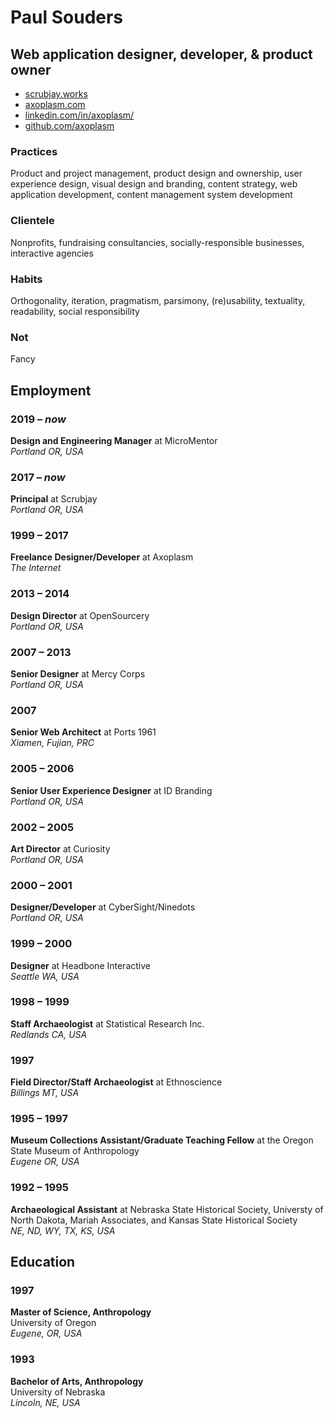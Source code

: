 Paul Souders 
============
Web application designer, developer, & product owner
----------------------------------------------------

* [scrubjay.works](https://scrubjay.works)
* [axoplasm.com](https://axoplasm.com)
* [linkedin.com/in/axoplasm/](https://www.linkedin.com/in/axoplasm/)
* [github.com/axoplasm](http://github.com/axoplasm/)


### Practices

Product and project management,
product design and ownership,
user experience design,
visual design and branding,
content strategy,
web application development,
content management system development


### Clientele

Nonprofits,
fundraising consultancies,
socially-responsible businesses,
interactive agencies


### Habits

Orthogonality,
iteration,
pragmatism,
parsimony,
(re)usability,
textuality,
readability,
social responsibility


### Not
Fancy


Employment
----------

### 2019 – *now*
__Design and Engineering Manager__ at MicroMentor     
*Portland OR, USA*

### 2017 – *now* 
__Principal__ at Scrubjay   
*Portland OR, USA*

### 1999 – 2017
__Freelance Designer/Developer__ at Axoplasm   
*The Internet*

### 2013 – 2014
__Design Director__ at OpenSourcery  
*Portland OR, USA*

### 2007 – 2013 
__Senior Designer__ at Mercy Corps  
*Portland OR, USA*

### 2007
__Senior Web Architect__ at Ports 1961  
*Xiamen, Fujian, PRC*

### 2005 – 2006
__Senior User Experience Designer__ at ID Branding  
*Portland OR, USA*

### 2002 – 2005
__Art Director__ at Curiosity  
*Portland OR, USA*

### 2000 – 2001
__Designer/Developer__ at CyberSight/Ninedots  
*Portland OR, USA*

### 1999 – 2000
__Designer__ at Headbone Interactive  
*Seattle WA, USA*

### 1998 – 1999
__Staff Archaeologist__ at Statistical Research Inc.  
*Redlands CA, USA*

### 1997
__Field Director/Staff Archaeologist__ at Ethnoscience  
*Billings MT, USA*

### 1995 – 1997
__Museum Collections Assistant/Graduate Teaching Fellow__ at the Oregon State Museum of Anthropology  
*Eugene OR, USA*

### 1992 – 1995
__Archaeological Assistant__ at Nebraska State Historical Society, Universty of North Dakota, Mariah Associates, and Kansas State Historical Society    
*NE, ND, WY, TX, KS, USA*



Education
---------

### 1997
__Master of Science, Anthropology__  
University of Oregon  
*Eugene, OR, USA*

### 1993   
__Bachelor of Arts, Anthropology__   
University of Nebraska  
*Lincoln, NE, USA*


